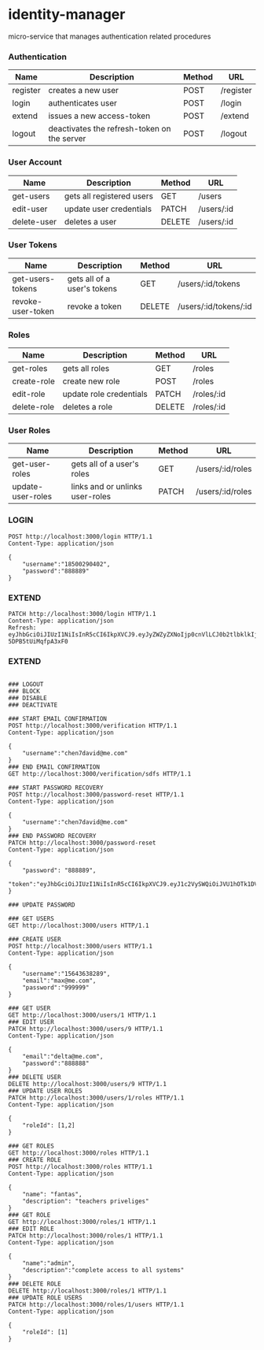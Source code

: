 # identity-manager
micro-service that manages authentication related procedures


### Authentication
Name | Description | Method | URL
--- | --- | --- | --- | 
register | creates a new user | POST | /register
login | authenticates user | POST | /login
extend | issues a new access-token | POST | /extend
logout | deactivates the refresh-token on the server | POST | /logout

### User Account
Name | Description | Method | URL
--- | --- | --- | --- |
get-users | gets all registered users | GET | /users
edit-user | update user credentials | PATCH | /users/:id
delete-user  | deletes a user | DELETE | /users/:id

### User Tokens
Name | Description | Method | URL
--- | --- | --- | --- |
get-users-tokens | gets all of a user's tokens | GET | /users/:id/tokens
revoke-user-token  | revoke a token | DELETE | /users/:id/tokens/:id

### Roles
Name | Description | Method | URL
--- | --- | --- | --- |
get-roles | gets all roles | GET | /roles
create-role | create new role | POST | /roles
edit-role | update role credentials | PATCH | /roles/:id
delete-role  | deletes a role | DELETE | /roles/:id

### User Roles
Name | Description | Method | URL
--- | --- | --- | --- |
get-user-roles | gets all of a user's roles | GET | /users/:id/roles
update-user-roles | links and or unlinks user-roles  | PATCH | /users/:id/roles


### LOGIN

```http
POST http://localhost:3000/login HTTP/1.1
Content-Type: application/json

{
    "username":"18500290402",
    "password":"888889"
}
```

### EXTEND

```http
PATCH http://localhost:3000/login HTTP/1.1
Content-Type: application/json
Refresh: eyJhbGciOiJIUzI1NiIsInR5cCI6IkpXVCJ9.eyJyZWZyZXNoIjp0cnVlLCJ0b2tlbklkIjoiVE9NRC12Q0dUZHBYdy1aa29QYS1TdnVtUyIsInVzZXJJZCI6IlVTWE5OTUNWT0pTUiIsImlhdCI6MTYwOTIyNTY0NCwiZXhwIjoxNjExODE3NjQ0fQ.zEnXLa4OWmwR55TyvCAqWEd4u-5DPB5tUiMqfpA3xF0

```

### EXTEND

```http

### LOGOUT
### BLOCK
### DISABLE
### DEACTIVATE

### START EMAIL CONFIRMATION
POST http://localhost:3000/verification HTTP/1.1
Content-Type: application/json

{
    "username":"chen7david@me.com"
}
### END EMAIL CONFIRMATION
GET http://localhost:3000/verification/sdfs HTTP/1.1

### START PASSWORD RECOVERY
POST http://localhost:3000/password-reset HTTP/1.1
Content-Type: application/json

{
    "username":"chen7david@me.com"
}
### END PASSWORD RECOVERY
PATCH http://localhost:3000/password-reset
Content-Type: application/json

{
    "password": "888889",
    "token":"eyJhbGciOiJIUzI1NiIsInR5cCI6IkpXVCJ9.eyJ1c2VySWQiOiJVU1hOTk1DVk9KU1IiLCJpYXQiOjE2MDk0ODg0NjYsImV4cCI6MTYwOTQ4ODUyNn0.4okbMOYtB6yfqH5h_rhyLw4otnPS_Sdcl7FLv9FKksw"
}

### UPDATE PASSWORD

### GET USERS
GET http://localhost:3000/users HTTP/1.1

### CREATE USER
POST http://localhost:3000/users HTTP/1.1
Content-Type: application/json

{
    "username":"15643638289",
    "email":"max@me.com",
    "password":"999999"
}

### GET USER
GET http://localhost:3000/users/1 HTTP/1.1
### EDIT USER
PATCH http://localhost:3000/users/9 HTTP/1.1
Content-Type: application/json

{
    "email":"delta@me.com",
    "password":"888888"
}
### DELETE USER
DELETE http://localhost:3000/users/9 HTTP/1.1
### UPDATE USER ROLES
PATCH http://localhost:3000/users/1/roles HTTP/1.1
Content-Type: application/json

{
    "roleId": [1,2]
}

### GET ROLES
GET http://localhost:3000/roles HTTP/1.1
### CREATE ROLE
POST http://localhost:3000/roles HTTP/1.1
Content-Type: application/json

{
    "name": "fantas",
    "description": "teachers priveliges"
}
### GET ROLE
GET http://localhost:3000/roles/1 HTTP/1.1
### EDIT ROLE
PATCH http://localhost:3000/roles/1 HTTP/1.1
Content-Type: application/json

{
    "name":"admin",
    "description":"complete access to all systems"
}
### DELETE ROLE
DELETE http://localhost:3000/roles/1 HTTP/1.1
### UPDATE ROLE USERS
PATCH http://localhost:3000/roles/1/users HTTP/1.1
Content-Type: application/json

{
    "roleId": [1]
}
```

